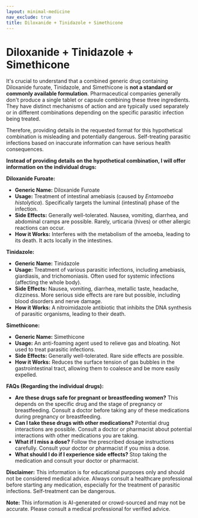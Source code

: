 ```yaml
---
layout: minimal-medicine
nav_exclude: true
title: Diloxanide + Tinidazole + Simethicone
---
```


# Diloxanide + Tinidazole + Simethicone

It's crucial to understand that a combined generic drug containing Diloxanide furoate, Tinidazole, and Simethicone is **not a standard or commonly available formulation**.  Pharmaceutical companies generally don't produce a single tablet or capsule combining these three ingredients.  They have distinct mechanisms of action and are typically used separately or in different combinations depending on the specific parasitic infection being treated.

Therefore, providing details in the requested format for this hypothetical combination is misleading and potentially dangerous.  Self-treating parasitic infections based on inaccurate information can have serious health consequences.

**Instead of providing details on the hypothetical combination, I will offer information on the individual drugs:**

**Diloxanide Furoate:**

* **Generic Name:** Diloxanide Furoate
* **Usage:** Treatment of intestinal amebiasis (caused by *Entamoeba histolytica*).  Specifically targets the luminal (intestinal) phase of the infection.
* **Side Effects:**  Generally well-tolerated.  Nausea, vomiting, diarrhea, and abdominal cramps are possible.  Rarely, urticaria (hives) or other allergic reactions can occur.
* **How it Works:** Interferes with the metabolism of the amoeba, leading to its death.  It acts locally in the intestines.

**Tinidazole:**

* **Generic Name:** Tinidazole
* **Usage:** Treatment of various parasitic infections, including amebiasis, giardiasis, and trichomoniasis.  Often used for systemic infections (affecting the whole body).
* **Side Effects:**  Nausea, vomiting, diarrhea, metallic taste, headache, dizziness.  More serious side effects are rare but possible, including blood disorders and nerve damage.
* **How it Works:** A nitroimidazole antibiotic that inhibits the DNA synthesis of parasitic organisms, leading to their death.

**Simethicone:**

* **Generic Name:** Simethicone
* **Usage:**  An anti-foaming agent used to relieve gas and bloating.  Not used to treat parasitic infections.
* **Side Effects:** Generally well-tolerated.  Rare side effects are possible.
* **How it Works:**  Reduces the surface tension of gas bubbles in the gastrointestinal tract, allowing them to coalesce and be more easily expelled.


**FAQs (Regarding the individual drugs):**

* **Are these drugs safe for pregnant or breastfeeding women?**  This depends on the specific drug and the stage of pregnancy or breastfeeding. Consult a doctor before taking any of these medications during pregnancy or breastfeeding.
* **Can I take these drugs with other medications?** Potential drug interactions are possible. Consult a doctor or pharmacist about potential interactions with other medications you are taking.
* **What if I miss a dose?** Follow the prescribed dosage instructions carefully.  Consult your doctor or pharmacist if you miss a dose.
* **What should I do if I experience side effects?** Stop taking the medication and consult your doctor or pharmacist.

**Disclaimer:** This information is for educational purposes only and should not be considered medical advice.  Always consult a healthcare professional before starting any medication, especially for the treatment of parasitic infections.  Self-treatment can be dangerous.


**Note:** This information is AI-generated or crowd-sourced and may not be accurate. Please consult a medical professional for verified advice.